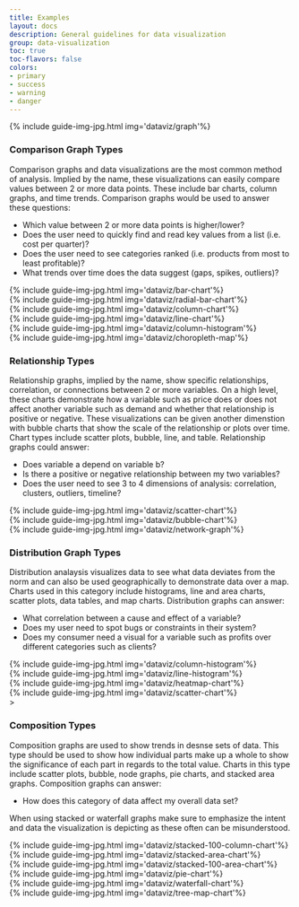 ```yaml
---
title: Examples
layout: docs
description: General guidelines for data visualization
group: data-visualization
toc: true
toc-flavors: false
colors:
- primary
- success
- warning
- danger
---
```


{% include guide-img-jpg.html img='dataviz/graph'%}

### Comparison Graph Types
Comparison graphs and data visualizations are the most common method of analysis. Implied by the name, these visualizations can easily compare values between 2 or more data points. These include bar charts, column graphs, and time trends. 
Comparison graphs would be used to answer these questions:
- Which value between 2 or more data points is higher/lower?
- Does the user need to quickly find and read key values from a list (i.e. cost per quarter)?
- Does the user need to see categories ranked (i.e. products from most to least profitable)?
- What trends over time does the data suggest (gaps, spikes, outliers)?

<div class="c-row">
  <div class="c-col-12 c-col-lg-2">
{% include guide-img-jpg.html img='dataviz/bar-chart'%} 
  </div>
	  <div class="c-col-12 c-col-lg-2">
{% include guide-img-jpg.html img='dataviz/radial-bar-chart'%}
  </div>
	  <div class="c-col-12 c-col-lg-2">
{% include guide-img-jpg.html img='dataviz/column-chart'%}
  </div>
	  <div class="c-col-12 c-col-lg-2">
{% include guide-img-jpg.html img='dataviz/line-chart'%}
  </div>
  	  <div class="c-col-12 c-col-lg-2">
{% include guide-img-jpg.html img='dataviz/column-histogram'%}
  </div>
  	  <div class="c-col-12 c-col-lg-2">
{% include guide-img-jpg.html img='dataviz/choropleth-map'%}
  </div>
</div>

### Relationship Types
Relationship graphs, implied by the name, show specific relationships, correlation, or connections between 2 or more variables. On a high level, these charts demonstrate how a variable such as price does or does not affect another variable such as demand and whether that relationship is positive or negative. These visualizations can be given another dimenstion with bubble charts that show the scale of the relationship or plots over time. Chart types include scatter plots, bubble, line, and table. 
Relationship graphs could answer:
- Does variable a depend on variable b?
- Is there a positive or negative relationship between my two variables?
- Does the user need to see 3 to 4 dimensions of analysis: correlation, clusters, outliers, timeline?

<div class="c-row">
  <div class="c-col-12 c-col-lg-4">
{% include guide-img-jpg.html img='dataviz/scatter-chart'%} 
  </div>
	  <div class="c-col-12 c-col-lg-4">
{% include guide-img-jpg.html img='dataviz/bubble-chart'%}
  </div>
	  <div class="c-col-12 c-col-lg-4">
{% include guide-img-jpg.html img='dataviz/network-graph'%}
  </div>
</div>

### Distribution Graph Types
 Distribution analaysis visualizes data to see what data deviates from the norm and can also be used geographically to demonstrate data over a map. Charts used in this category include histograms, line and area charts, scatter plots, data tables, and map charts.
 Distribution graphs can answer:
 - What correlation between a cause and effect of a variable?
 - Does my user need to spot bugs or constraints in their system?
 - Does my consumer need a visual for a variable such as profits over different categories such as clients?

 <div class="c-row">
  <div class="c-col-12 c-col-lg-3">
{% include guide-img-jpg.html img='dataviz/column-histogram'%} 
  </div>
	  <div class="c-col-12 c-col-lg-3">
{% include guide-img-jpg.html img='dataviz/line-histogram'%}
  </div>
	  <div class="c-col-12 c-col-lg-3">
{% include guide-img-jpg.html img='dataviz/heatmap-chart'%}
  </div>
	  <div class="c-col-12 c-col-lg-3">
{% include guide-img-jpg.html img='dataviz/scatter-chart'%}
  </div>>
</div>

### Composition Types
Composition graphs are used to show trends in desnse sets of data. This type should be used to show how individual parts make up a whole to show the significance of each part in regards to the total value. Charts in this type include scatter plots, bubble, node graphs, pie charts, and stacked area graphs.
Composition graphs can answer:
- How does this category of data affect my overall data set?

When using stacked or waterfall graphs make sure to emphasize the intent and data the visualization is depicting as these often can be misunderstood.

<div class="c-row">
  <div class="c-col-12 c-col-lg-2">
{% include guide-img-jpg.html img='dataviz/stacked-100-column-chart'%} 
  </div>
	  <div class="c-col-12 c-col-lg-2">
{% include guide-img-jpg.html img='dataviz/stacked-area-chart'%}
  </div>
	  <div class="c-col-12 c-col-lg-2">
{% include guide-img-jpg.html img='dataviz/stacked-100-area-chart'%}
  </div>
  	  <div class="c-col-12 c-col-lg-2">
{% include guide-img-jpg.html img='dataviz/pie-chart'%}
  </div>
  	  <div class="c-col-12 c-col-lg-2">
{% include guide-img-jpg.html img='dataviz/waterfall-chart'%}
  </div>
  <div class="c-col-12 c-col-lg-2">
{% include guide-img-jpg.html img='dataviz/tree-map-chart'%}
  </div>
</div>
